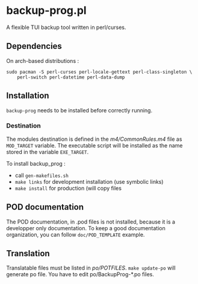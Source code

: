 # backup-prog.pl

A flexible TUI backup tool written in perl/curses.

## Dependencies

On arch-based distributions :

	sudo pacman -S perl-curses perl-locale-gettext perl-class-singleton \
		perl-switch perl-datetime perl-data-dump

## Installation

`backup-prog` needs to be installed before correctly running.

### Destination

The modules destination is defined in the *m4/CommonRules.m4* file
as `MOD_TARGET` variable. The executable script will be installed 
as the name stored in the variable `EXE_TARGET`.

To install backup_prog :
- call `gen-makefiles.sh`
- `make links` for development installation (use symbolic links)
- `make install` for production (will copy files

## POD documentation

The POD documentation, in .pod files is not installed, because it is
a developper only documentation. To keep a good documentation organization,
you can follow `doc/POD_TEMPLATE` example.

## Translation

Translatable files must be listed in *po/POTFILES*.
`make update-po` will generate po file. You have to edit 
po/BackupProg-*.po files.
